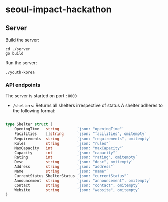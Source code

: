 # seoul-impact-hackathon

## Server

Build the server:

```
cd ./server
go build
```

Run the server:

```
./youth-korea
```

### API endpoints

The server is started on port `:8000`

- `/shelters`: Returns all shelters irrespective of status
  A shelter adheres to the following format:

```go

type Shelter struct {
	OpeningTime   string        `json: "openingTime"`
	Facilities    []string      `json: "facilities", omitempty`
	Requirements  string        `json: "requirements", omitempty`
	Rules         string        `json: "rules"`
	MaxCapacity   int           `json: "maxCapacity"`
	Capacity      int           `json: "capacity"`
	Rating        int           `json: "rating", omitempty`
	Desc          string        `json: "desc", omitempty`
	Address       string        `json: "address"`
	Name          string        `json: "name"`
	CurrentStatus ShelterStatus `json: "currentStatus"`
	Announcement  string        `json: "announcement", omitempty`
	Contact       string        `json: "contact", omitempty`
	Website       string        `json: "website", omitempty`
}

```

